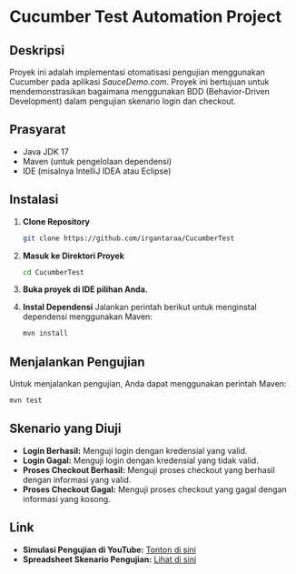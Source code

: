 # Cucumber Test Automation Project

## Deskripsi
Proyek ini adalah implementasi otomatisasi pengujian menggunakan Cucumber pada aplikasi *SauceDemo.com*. Proyek ini bertujuan untuk mendemonstrasikan bagaimana menggunakan BDD (Behavior-Driven Development) dalam pengujian skenario login dan checkout.

## Prasyarat
- Java JDK 17
- Maven (untuk pengelolaan dependensi)
- IDE (misalnya IntelliJ IDEA atau Eclipse)

## Instalasi
1. **Clone Repository**
   ```bash
   git clone https://github.com/irgantaraa/CucumberTest
   ```
2. **Masuk ke Direktori Proyek**
   ```bash
   cd CucumberTest
   ```
3. **Buka proyek di IDE pilihan Anda.**

4. **Instal Dependensi**
   Jalankan perintah berikut untuk menginstal dependensi menggunakan Maven:
   ```bash
   mvn install
   ```

## Menjalankan Pengujian
Untuk menjalankan pengujian, Anda dapat menggunakan perintah Maven:
```bash
mvn test
```

## Skenario yang Diuji
- **Login Berhasil:** Menguji login dengan kredensial yang valid.
- **Login Gagal:** Menguji login dengan kredensial yang tidak valid.
- **Proses Checkout Berhasil:** Menguji proses checkout yang berhasil dengan informasi yang valid.
- **Proses Checkout Gagal:** Menguji proses checkout yang gagal dengan informasi yang kosong.


## Link
- **Simulasi Pengujian di YouTube:** [Tonton di sini](https://youtu.be/24LNUAdggus)
- **Spreadsheet Skenario Pengujian:** [Lihat di sini](https://docs.google.com/spreadsheets/d/15163Jwcj73jElUpOVxPjHr_Py5em-9fWa60BbagRU_o/edit?gid=332207421#gid=332207421)


